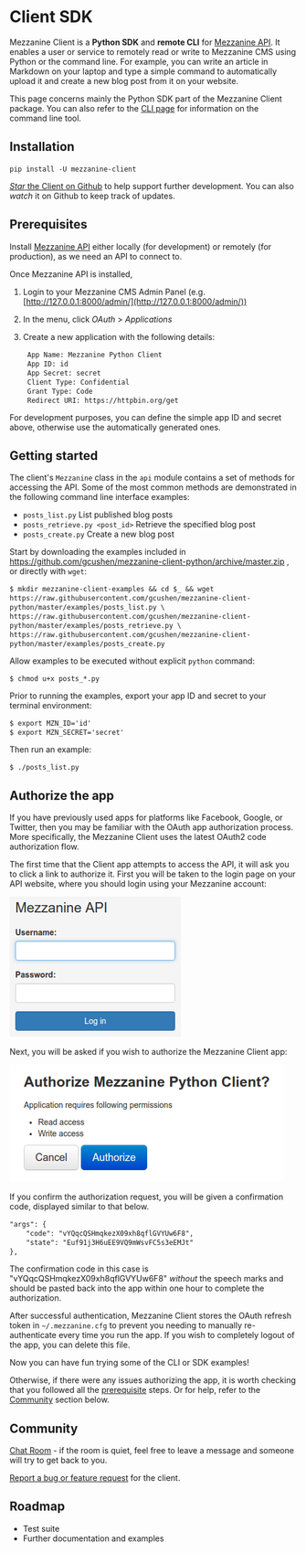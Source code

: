 # Client SDK

Mezzanine Client is a **Python SDK** and **remote CLI** for [Mezzanine API](index.md). It enables a user or service to remotely read or write to Mezzanine CMS using Python or the command line. For example, you can write an article in Markdown on your laptop and type a simple command to automatically upload it and create a new blog post from it on your website.

This page concerns mainly the Python SDK part of the Mezzanine Client package. You can also refer to the [CLI page](cli.md) for information on the command line tool.

## Installation

    pip install -U mezzanine-client

[*Star* the Client on Github](https://github.com/gcushen/mezzanine-client-python/) to help support further development. You can also *watch* it on Github to keep track of updates.

## Prerequisites

Install [Mezzanine API](index.md#installation) either locally (for development) or remotely (for production), as we need an API to connect to.

Once Mezzanine API is installed,

1. Login to your Mezzanine CMS Admin Panel (e.g. [http://127.0.0.1:8000/admin/](http://127.0.0.1:8000/admin/))
2. In the menu, click *OAuth* > *Applications*
3. Create a new application with the following details:

        App Name: Mezzanine Python Client
        App ID: id
        App Secret: secret
        Client Type: Confidential
        Grant Type: Code
        Redirect URI: https://httpbin.org/get

For development purposes, you can define the simple app ID and secret above, otherwise use the automatically generated ones.

## Getting started

The client's `Mezzanine` class in the `api` module contains a set of methods for accessing the API. Some of the most common methods are demonstrated in the following command line interface examples:

- `posts_list.py` List published blog posts
- `posts_retrieve.py <post_id>` Retrieve the specified blog post
- `posts_create.py` Create a new blog post

Start by downloading the examples included in <https://github.com/gcushen/mezzanine-client-python/archive/master.zip> , or directly with `wget`:

    $ mkdir mezzanine-client-examples && cd $_ && wget https://raw.githubusercontent.com/gcushen/mezzanine-client-python/master/examples/posts_list.py \
    https://raw.githubusercontent.com/gcushen/mezzanine-client-python/master/examples/posts_retrieve.py \
    https://raw.githubusercontent.com/gcushen/mezzanine-client-python/master/examples/posts_create.py

Allow examples to be executed without explicit `python` command:

    $ chmod u+x posts_*.py

Prior to running the examples, export your app ID and secret to your terminal environment:

    $ export MZN_ID='id'
    $ export MZN_SECRET='secret'

Then run an example:

    $ ./posts_list.py

## Authorize the app

If you have previously used apps for platforms like Facebook, Google, or Twitter, then you may be familiar with the OAuth app authorization process. More specifically, the Mezzanine Client uses the latest OAuth2 code authorization flow.

The first time that the Client app attempts to access the API, it will ask you to click a link to authorize it. First you will be taken to the login page on your API website, where you should login using your Mezzanine account:

![mezzanine api](img/client_app_login.png)

Next, you will be asked if you wish to authorize the Mezzanine Client app:

![mezzanine api](img/client_app_authorize.png)

If you confirm the authorization request, you will be given a confirmation code, displayed similar to that below.

    "args": {
        "code": "vYQqcQSHmqkezX09xh8qflGVYUw6F8",
        "state": "Euf91j3H6uEE9VQ9mWsvFC5s3eEMJt"
    },

The confirmation code in this case is "vYQqcQSHmqkezX09xh8qflGVYUw6F8" *without* the speech marks and should be pasted back into the app within one hour to complete the authorization.

After successful authentication, Mezzanine Client stores the OAuth refresh token in `~/.mezzanine.cfg` to prevent you needing to manually re-authenticate every time you run the app. If you wish to completely logout of the app, you can delete this file.

Now you can have fun trying some of the CLI or SDK examples!

Otherwise, if there were any issues authorizing the app, it is worth checking that you followed all the [prerequisite](#prerequisites) steps. Or for help, refer to the [Community](#community) section below.

## Community

[Chat Room](https://gitter.im/gcushen/mezzanine-api?utm_source=badge&utm_medium=badge&utm_campaign=pr-badge) - if the room is quiet, feel free to leave a message and someone will try to get back to you.

[Report a bug or feature request](https://github.com/gcushen/mezzanine-client-python/issues) for the client.

## Roadmap

- Test suite
- Further documentation and examples
